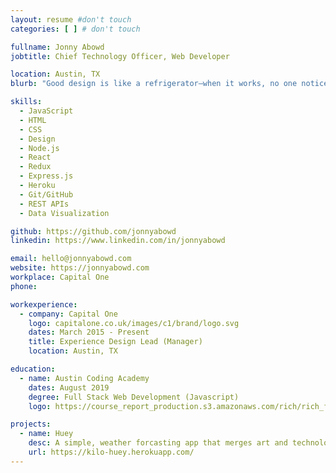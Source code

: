 ```yaml
---
layout: resume #don't touch
categories: [ ] # don't touch

fullname: Jonny Abowd
jobtitle: Chief Technology Officer, Web Developer

location: Austin, TX
blurb: "Good design is like a refrigerator—when it works, no one notices, but when it doesn’t, it sure stinks." –Irene Au

skills:
  - JavaScript
  - HTML
  - CSS
  - Design
  - Node.js
  - React
  - Redux
  - Express.js
  - Heroku
  - Git/GitHub
  - REST APIs
  - Data Visualization

github: https://github.com/jonnyabowd
linkedin: https://www.linkedin.com/in/jonnyabowd

email: hello@jonnyabowd.com
website: https://jonnyabowd.com
workplace: Capital One
phone:

workexperience:
  - company: Capital One
    logo: capitalone.co.uk/images/c1/brand/logo.svg
    dates: March 2015 - Present
    title: Experience Design Lead (Manager)
    location: Austin, TX

education:
  - name: Austin Coding Academy
    dates: August 2019
    degree: Full Stack Web Development (Javascript)
    logo: https://course_report_production.s3.amazonaws.com/rich/rich_files/rich_files/5062/s200/aca-logo-white-bckgnd-min.png

projects:
  - name: Huey
    desc: A simple, weather forcasting app that merges art and technology.
    url: https://kilo-huey.herokuapp.com/
---
```

